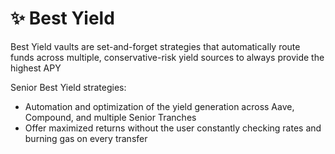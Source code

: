 # ✨ Best Yield

Best Yield vaults are set-and-forget strategies that automatically route funds across multiple, conservative-risk yield sources to always provide the highest APY

Senior Best Yield strategies:

* Automation and optimization of the yield generation across Aave, Compound, and multiple Senior Tranches
* Offer maximized returns without the user constantly checking rates and burning gas on every transfer
